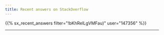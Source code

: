 ```yaml
---
title: Recent answers on StackOverflow
---
```


{{% sx_recent_answers
filter="!bKhRelLgVMFau)"
user="147356"
%}}

---
